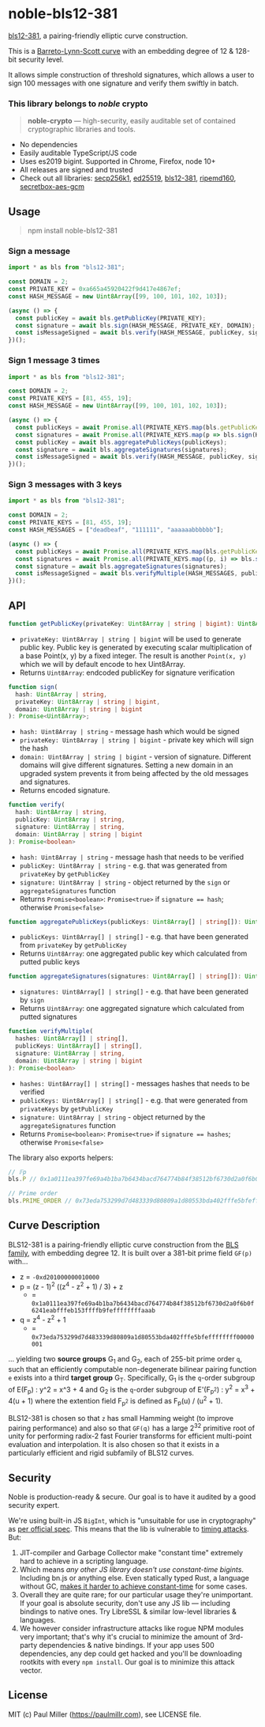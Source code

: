 # noble-bls12-381

[bls12-381](https://electriccoin.co/blog/new-snark-curve/), a pairing-friendly elliptic curve construction.

This is a [Barreto-Lynn-Scott curve](https://eprint.iacr.org/2002/088) with an embedding degree of 12 & 128-bit security level.

It allows simple construction of threshold signatures, which allows a user to
sign 100 messages with one signature and verify them swiftly in batch.

### This library belongs to *noble* crypto

> **noble-crypto** — high-security, easily auditable set of contained cryptographic libraries and tools.

- No dependencies
- Easily auditable TypeScript/JS code
- Uses es2019 bigint. Supported in Chrome, Firefox, node 10+
- All releases are signed and trusted
- Check out all libraries:
  [secp256k1](https://github.com/paulmillr/noble-secp256k1),
  [ed25519](https://github.com/paulmillr/noble-ed25519),
  [bls12-381](https://github.com/paulmillr/noble-bls12-381),
  [ripemd160](https://github.com/paulmillr/noble-ripemd160),
  [secretbox-aes-gcm](https://github.com/paulmillr/noble-secretbox-aes-gcm)

## Usage

> npm install noble-bls12-381

### Sign a message

```js
import * as bls from "bls12-381";

const DOMAIN = 2;
const PRIVATE_KEY = 0xa665a45920422f9d417e4867ef;
const HASH_MESSAGE = new Uint8Array([99, 100, 101, 102, 103]);

(async () => {
  const publicKey = await bls.getPublicKey(PRIVATE_KEY);
  const signature = await bls.sign(HASH_MESSAGE, PRIVATE_KEY, DOMAIN);
  const isMessageSigned = await bls.verify(HASH_MESSAGE, publicKey, signature, DOMAIN);
})();
```

### Sign 1 message 3 times

```js
import * as bls from "bls12-381";

const DOMAIN = 2;
const PRIVATE_KEYS = [81, 455, 19];
const HASH_MESSAGE = new Uint8Array([99, 100, 101, 102, 103]);

(async () => {
  const publicKeys = await Promise.all(PRIVATE_KEYS.map(bls.getPublicKey));
  const signatures = await Promise.all(PRIVATE_KEYS.map(p => bls.sign(HASH_MESSAGE, p, DOMAIN)));
  const publicKey = await bls.aggregatePublicKeys(publicKeys);
  const signature = await bls.aggregateSignatures(signatures);
  const isMessageSigned = await bls.verify(HASH_MESSAGE, publicKey, signature, DOMAIN);
})();
```

### Sign 3 messages with 3 keys

```js
import * as bls from "bls12-381";

const DOMAIN = 2;
const PRIVATE_KEYS = [81, 455, 19];
const HASH_MESSAGES = ["deadbeaf", "111111", "aaaaaabbbbbb"];

(async () => {
  const publicKeys = await Promise.all(PRIVATE_KEYS.map(bls.getPublicKey));
  const signatures = await Promise.all(PRIVATE_KEYS.map((p, i) => bls.sign(HASH_MESSAGES[i], p, DOMAIN)));
  const signature = await bls.aggregateSignatures(signatures);
  const isMessageSigned = await bls.verifyMultiple(HASH_MESSAGES, publicKeys, signature, DOMAIN);
})();
```

## API

```typescript
function getPublicKey(privateKey: Uint8Array | string | bigint): Uint8Array;
```
- `privateKey: Uint8Array | string | bigint` will be used to generate public key.
  Public key is generated by executing scalar multiplication of a base Point(x, y) by a fixed
  integer. The result is another `Point(x, y)` which we will by default encode to hex Uint8Array.
- Returns `Uint8Array`: endcoded publicKey for signature verification

```typescript
function sign(
  hash: Uint8Array | string,
  privateKey: Uint8Array | string | bigint,
  domain: Uint8Array | string | bigint
): Promise<Uint8Array>;
```
- `hash: Uint8Array | string` - message hash which would be signed
- `privateKey: Uint8Array | string | bigint` - private key which will sign the hash
- `domain: Uint8Array | string | bigint` - version of signature. Different domains will give different signatures. Setting a new domain in an upgraded system prevents it from being affected by the old messages and signatures.
- Returns encoded signature.

```typescript
function verify(
  hash: Uint8Array | string,
  publicKey: Uint8Array | string,
  signature: Uint8Array | string,
  domain: Uint8Array | string | bigint
): Promise<boolean>
```
- `hash: Uint8Array | string` - message hash that needs to be verified
- `publicKey: Uint8Array | string` - e.g. that was generated from `privateKey` by `getPublicKey`
- `signature: Uint8Array | string` - object returned by the `sign` or `aggregateSignatures` function
- Returns `Promise<boolean>`: `Promise<true>` if `signature == hash`; otherwise `Promise<false>`

```typescript
function aggregatePublicKeys(publicKeys: Uint8Array[] | string[]): Uint8Array;
```
- `publicKeys: Uint8Array[] | string[]` - e.g. that have been generated from `privateKey` by `getPublicKey`
- Returns `Uint8Array`: one aggregated public key which calculated from putted public keys

```typescript
function aggregateSignatures(signatures: Uint8Array[] | string[]): Uint8Array;
```
- `signatures: Uint8Array[] | string[]` - e.g. that have been generated by `sign`
- Returns `Uint8Array`: one aggregated signature which calculated from putted signatures

```typescript
function verifyMultiple(
  hashes: Uint8Array[] | string[],
  publicKeys: Uint8Array[] | string[],
  signature: Uint8Array | string,
  domain: Uint8Array | string | bigint
): Promise<boolean>
```
- `hashes: Uint8Array[] | string[]` - messages hashes that needs to be verified
- `publicKeys: Uint8Array[] | string[]` - e.g. that were generated from `privateKeys` by `getPublicKey`
- `signature: Uint8Array | string` - object returned by the `aggregateSignatures` function
- Returns `Promise<boolean>`: `Promise<true>` if `signature == hashes`; otherwise `Promise<false>`

The library also exports helpers:

```typescript
// 𝔽p
bls.P // 0x1a0111ea397fe69a4b1ba7b6434bacd764774b84f38512bf6730d2a0f6b0f6241eabfffeb153ffffb9feffffffffaaabn

// Prime order
bls.PRIME_ORDER // 0x73eda753299d7d483339d80809a1d80553bda402fffe5bfeffffffff00000001n
```

## Curve Description

BLS12-381 is a pairing-friendly elliptic curve construction from the [BLS family](https://eprint.iacr.org/2002/088), with embedding degree 12. It is built over a 381-bit prime field `GF(p)` with...

* z = `-0xd201000000010000`
* p = (z - 1)<sup>2</sup> ((z<sup>4</sup> - z<sup>2</sup> + 1) / 3) + z
	* = `0x1a0111ea397fe69a4b1ba7b6434bacd764774b84f38512bf6730d2a0f6b0f6241eabfffeb153ffffb9feffffffffaaab`
* q = z<sup>4</sup> - z<sup>2</sup> + 1
	* = `0x73eda753299d7d483339d80809a1d80553bda402fffe5bfeffffffff00000001`

... yielding two **source groups** G<sub>1</sub> and G<sub>2</sub>, each of 255-bit prime order `q`, such that an efficiently computable non-degenerate bilinear pairing function `e` exists into a third **target group** G<sub>T</sub>. Specifically, G<sub>1</sub> is the `q`-order subgroup of E(F<sub>p</sub>) : y^2 = x^3 + 4 and G<sub>2</sub> is the `q`-order subgroup of E'(F<sub>p<sup>2</sup></sub>) : y<sup>2</sup> = x<sup>3</sup> + 4(u + 1) where the extention field F<sub>p<sup>2</sup></sub> is defined as F<sub>p</sub>(u) / (u<sup>2</sup> + 1).

BLS12-381 is chosen so that `z` has small Hamming weight (to improve pairing performance) and also so that `GF(q)` has a large 2<sup>32</sup> primitive root of unity for performing radix-2 fast Fourier transforms for efficient multi-point evaluation and interpolation. It is also chosen so that it exists in a particularly efficient and rigid subfamily of BLS12 curves.

## Security

Noble is production-ready & secure. Our goal is to have it audited by a good security expert.

We're using built-in JS `BigInt`, which is "unsuitable for use in cryptography" as [per official spec](https://github.com/tc39/proposal-bigint#cryptography). This means that the lib is vulnerable to [timing attacks](https://en.wikipedia.org/wiki/Timing_attack). But:

1. JIT-compiler and Garbage Collector make "constant time" extremely hard to achieve in a scripting language.
2. Which means *any other JS library doesn't use constant-time bigints*. Including bn.js or anything else. Even statically typed Rust, a language without GC, [makes it harder to achieve constant-time](https://www.chosenplaintext.ca/open-source/rust-timing-shield/security) for some cases.
3. Overall they are quite rare; for our particular usage they're unimportant. If your goal is absolute security, don't use any JS lib — including bindings to native ones. Try LibreSSL & similar low-level libraries & languages.
4. We however consider infrastructure attacks like rogue NPM modules very important; that's why it's crucial to minimize the amount of 3rd-party dependencies & native bindings. If your app uses 500 dependencies, any dep could get hacked and you'll be downloading rootkits with every `npm install`. Our goal is to minimize this attack vector.

## License

MIT (c) Paul Miller (https://paulmillr.com), see LICENSE file.
